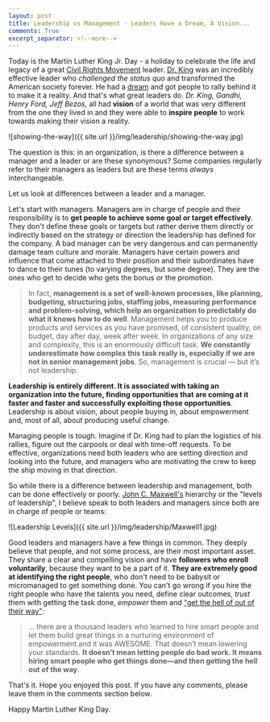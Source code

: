 ```yaml
---
layout: post
title: Leadership vs Management - Leaders Have a Dream, A Vision...
comments: True
excerpt_separator: <!--more-->
---
```


Today is the Martin Luther King Jr. Day - a holiday to celebrate the life and legacy of a great [Civil Rights Movement](https://en.wikipedia.org/wiki/African-American_Civil_Rights_Movement) leader. [Dr. King](https://en.wikipedia.org/wiki/Martin_Luther_King_Jr.) was an incredibly effective leader who *challenged the status quo* and transformed the American society forever. He had a [dream](http://www.americanrhetoric.com/speeches/mlkihaveadream.htm) and got people to rally behind it to make it a reality. And that's what great leaders do. *Dr. King, Gandhi, Henry Ford, Jeff Bezos,* all had **vision** of a world that was very different from the one they lived in and they were able to **inspire people** to work towards making their vision a reality.

![showing-the-way]({{ site.url }}/img/leadership/showing-the-way.jpg)

<!--more-->

The question is this: in an organization, is there a difference between a manager and a leader or are these synonymous? Some companies regularly refer to their managers as leaders but are these terms *always* interchangeable.

Let us look at differences between a leader and a manager.

Let's start with managers. Managers are in charge of people and their responsibility is to **get people to achieve some goal or target effectively**. They don't define these goals or targets but rather derive them directly or indirectly based on the strategy or direction the leadership has defined for the company. A bad manager can be very dangerous and can permanently damage team culture and morale. Managers have certain powers and influence that come attached to their position and their subordinates have to dance to their tunes (to varying degrees, but some degree). They are the ones who get to decide who gets the bonus or the promotion.

>In fact, **management is a set of well-known processes, like planning, budgeting, structuring jobs, staffing jobs, measuring performance and problem-solving, which help an organization to predictably do what it knows how to do well**. Management helps you to produce products and services as you have promised, of consistent quality, on budget, day after day, week after week. In organizations of any size and complexity, this is an enormously difficult task. **We constantly underestimate how complex this task really is, especially if we are not in senior management jobs**. So, management is crucial — but it’s not leadership.
>
**Leadership is entirely different. It is associated with taking an organization into the future, finding opportunities that are coming at it faster and faster and successfully exploiting those opportunities**. Leadership is about vision, about people buying in, about empowerment and, most of all, about producing useful change.

Managing people is tough. Imagine if Dr. King had to plan the logistics of his rallies, figure out the carpools or deal with time-off requests. To be effective, organizations need both leaders who are setting direction and looking into the future, and managers who are motivating the crew to keep the ship moving in that direction.

So while there is a difference between leadership and management, both can be done effectively or poorly. [John C. Maxwell's](https://www.amazon.com/Levels-Leadership-Proven-Maximize-Potential/dp/1619692155) hierarchy or the "levels of leadership", I believe speak to both leaders and managers since both are in charge of people or teams:

![Leadership Levels]({{ site.url }}/img/leadership/Maxwell1.jpg)

Good leaders and managers have a few things in common. They deeply believe that people, and not some process, are their most important asset. They share a clear and compelling vision and have **followers who enroll voluntarily**, because they want to be a part of it. **They are extremely good at identifying the right people**, who don't need to be babysit or micromanaged to get something done. You can't go wrong if you hire the right people who have the talents you need, define clear outcomes, *trust* them with getting the task done, *empower* them and ["get the hell of out of their way"](http://avc.com/2012/02/the-management-team-guest-post-from-joel-spolsky/):

> ... there are a thousand leaders who learned to hire smart people and let them build great things in a nurturing environment of empowerment and it was AWESOME. That doesn’t mean lowering your standards. **It doesn’t mean letting people do bad work. It means hiring smart people who get things done—and then getting the hell out of the way**.

That's it. Hope you enjoyed this post. If you have any comments, please leave them in the comments section below.

Happy Martin Luther King Day.
